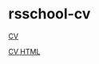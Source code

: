# rsschool-cv

[CV](https://andynevold.github.io/rsschool-cv/cv)

[CV HTML](https://andynevold.github.io/rsschool-cv)
